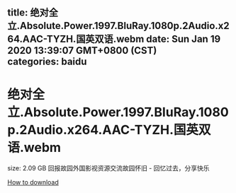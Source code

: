 
title: 绝对全立.Absolute.Power.1997.BluRay.1080p.2Audio.x264.AAC-TYZH.国英双语.webm
date: Sun Jan 19 2020 13:39:07 GMT+0800 (CST)    
categories: baidu
---

# 绝对全立.Absolute.Power.1997.BluRay.1080p.2Audio.x264.AAC-TYZH.国英双语.webm
size: 2.09 GB
 回报故园外国影视资源交流故园怀旧 - 回忆过去，分享快乐
 

[How to download](https://bpcam.bemobtrk.com/go/2ceec3aa-1ca2-46d6-b9ff-aaa5c184517c?jno=3442)